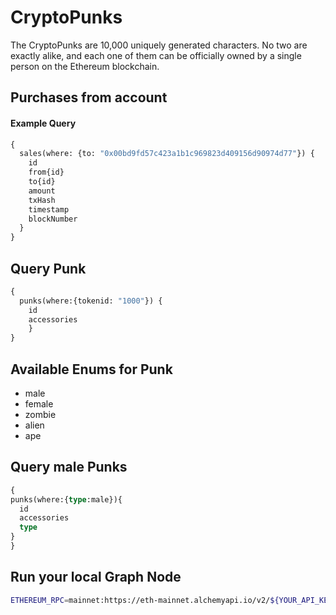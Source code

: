# CryptoPunks
The CryptoPunks are 10,000 uniquely generated characters. 
No two are exactly alike, and each one of them can be officially owned by a single person on the Ethereum blockchain.

## Purchases from account
#### Example Query
```graphql
{
  sales(where: {to: "0x00bd9fd57c423a1b1c969823d409156d90974d77"}) {
    id
    from{id}
    to{id}
    amount
    txHash
    timestamp
    blockNumber
  }
}
```
## Query Punk
```graphql
{
  punks(where:{tokenid: "1000"}) {
    id
    accessories
    }
}
```
## Available Enums for Punk
- male
- female
- zombie
- alien
- ape

## Query male Punks
```graphql
{
punks(where:{type:male}){
  id
  accessories
  type
}
}
```

## Run your local Graph Node

```bash
ETHEREUM_RPC=mainnet:https://eth-mainnet.alchemyapi.io/v2/${YOUR_API_KEY} docker compose up 
```
